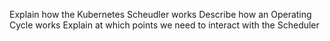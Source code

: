 Explain how the Kubernetes Scheudler works
Describe how an Operating Cycle works
Explain at which points we need to interact with the Scheduler